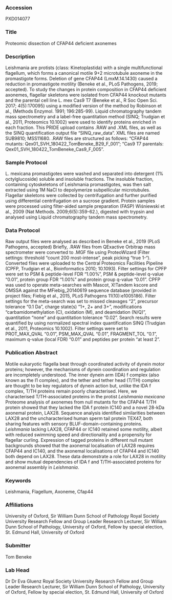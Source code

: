 ### Accession
PXD014077

### Title
Proteomic dissection of CFAP44 deficient axonemes

### Description
Leishmania are protists (class: Kinetoplastida) with a single multifunctional flagellum, which forms a canonical motile 9+2 microtubule axoneme in the promastigote forms. Deletion of gene CFAP44 (LmxM.14.1430) caused a reduction in promastigote motility (Beneke et al., PLoS Pathogens, 2019; accepted). To study the changes in protein composition in CFAP44 deficient axonemes, flagellar skeletons were isolated from CFAP44 knockout mutants and the parental cell line L. mex Cas9 T7 (Beneke et al., R Soc Open Sci. 2017; 4(5):170095) using a modified version of the method by Robinson et al., (Methods Enzymol. 1991; 196:285-99). Liquid chromatography tandem mass spectrometry and a label-free quantitation method (SINQ; Trudgian et al., 2011, Proteomics 10.1002) were used to identify proteins enriched in each fraction. This PRIDE upload contains .RAW and .XML files, as well as the SINQ quantification output file “SINQ_raw_data”. XML files are named SUB9810; MSS11680. .RAW files are structured as follows: “CFAP44 mutants: Qex01_SVH_180422_TomBeneke_B29_F_001”; “Cas9 T7 parentals: Qex01_SVH_180422_TomBeneke_Cas9_F_005”.

### Sample Protocol
L. mexicana promastigotes were washed and separated into detergent (1% octylglucoside) soluble and insoluble fractions. The insoluble fraction, containing cytoskeletons of Leishmania promastigotes, was then salt extracted using 1M NaCl to depolymerize subpellicular microtubules. Flagellar skeletons were collected by centrifugation and further purified using differential centrifugation on a sucrose gradient. Protein samples were processed using filter-aided sample preparation (FASP) Wiśniewski et al., 2009 (Nat Methods. 2009;6(5):359-62.), digested with trypsin and analysed using Liquid chromatography tandem mass spectrometry.

### Data Protocol
Raw output files were analysed as described in Beneke et al., 2019 (PLoS Pathogens, accepted) Briefly, .RAW files from QExactive Orbitrap mass spectrometer were converted to .MGF file using ProteoWizard (Filter settings: threshold “count 200 most-intense”, peak picking “true 1-“). Converted files were uploaded to the Central Proteomics Facilities Pipeline (CPFP, Trudgian et al., Bioinformatics 2010; 10.1093). Filter settings for CPFP were set to PSM & peptide-level FDR “1.00%”, PSM & peptide-level q-value “0.01”, protein group FDR “1.00%” and protein group q-value “0.01”. CPFP was used to operate meta-searches with Mascot, X!Tandem kscore and OMSSA against the MFiebig_20140619 sequence database (provided in project files; Fiebig et al., 2015, PLoS Pathogens 11(10):e1005186). Filter settings for the meta-search was set to missed cleavages “2”, precursor tolerance “0.1 Da”, charge state(s) “1+, 2+ and 3+”, modifications “carbamidomethylation (C), oxidation (M), and deamidation (N/Q)”, quantitation “none” and quantitation tolerance “0.02”. Search results were quantified by using normalized spectral index quantification SINQ (Trudgian et al., 2011, Proteomics 10.1002). Filter settings were set to PROT_MAX_QVAL “0.01”, PSM_MAX_QVAL “0.01”, FRAGMENT_TOL “0.1”, maximum q-value (local FDR) “0.01”  and peptides per protein “at least 2”.

### Publication Abstract
Motile eukaryotic flagella beat through coordinated activity of dynein motor proteins; however, the mechanisms of dynein coordination and regulation are incompletely understood. The inner dynein arm (IDA) f complex (also known as the I1 complex), and the tether and tether head (T/TH) complex are thought to be key regulators of dynein action but, unlike the IDA f complex, T/TH proteins remain poorly characterised. Here, we characterised T/TH-associated proteins in the protist <i>Leishmania mexicana</i> Proteome analysis of axonemes from null mutants for the CFAP44 T/TH protein showed that they lacked the IDA f protein IC140 and a novel 28-kDa axonemal protein, LAX28. Sequence analysis identified similarities between LAX28 and the uncharacterised human sperm tail protein TEX47, both sharing features with sensory BLUF-domain-containing proteins. <i>Leishmania</i> lacking LAX28, CFAP44 or IC140 retained some motility, albeit with reduced swimming speed and directionality and a propensity for flagellar curling. Expression of tagged proteins in different null mutant backgrounds showed that the axonemal localisation of LAX28 requires CFAP44 and IC140, and the axonemal localisations of CFAP44 and IC140 both depend on LAX28. These data demonstrate a role for LAX28 in motility and show mutual dependencies of IDA f and T/TH-associated proteins for axonemal assembly in <i>Leishmania</i>.

### Keywords
Leishmania, Flagellum, Axoneme, Cfap44

### Affiliations
University of Oxford, Sir William Dunn School of Pathology
Royal Society University Research Fellow and Group Leader Research Lecturer, Sir William Dunn School of Pathology, University of Oxford, Fellow by special election, St. Edmund Hall, University of Oxford

### Submitter
Tom Beneke

### Lab Head
Dr Dr Eva Gluenz
Royal Society University Research Fellow and Group Leader Research Lecturer, Sir William Dunn School of Pathology, University of Oxford, Fellow by special election, St. Edmund Hall, University of Oxford


